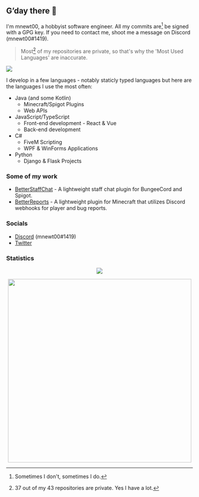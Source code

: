 ## G’day there 👋

I'm mnewt00, a hobbyist software engineer. All my commits are[^1] be signed with a GPG key. If you need to contact me, shoot me a message on Discord (mnewt00#1419).

> Most[^2] of my repositories are private, so that's why the 'Most Used Languages' are inaccurate.

<img style="" src="https://gh-metrics.mnewt00.com/mnewt00?template=classic&base.metadata=0&music=1&lines=1&introduction=1&introduction.title=true&config.timezone=Australia%2FSydney">

I develop in a few languages - notably staticly typed languages but here are the languages I use the most often:
- Java (and some Kotlin)
  - Minecraft/Spigot Plugins
  - Web APIs
- JavaScript/TypeScript
  - Front-end development - React & Vue
  - Back-end development
- C#
  - FiveM Scripting
  - WPF & WinForms Applications
- Python
  - Django & Flask Projects

### Some of my work

- [BetterStaffChat](https://github.com/AusTechDev/BetterStaffChat) - A lightweight staff chat plugin for BungeeCord and Spigot.
- [BetterReports](https://github.com/AusTechDev/BetterReports) - A lightweight plugin for Minecraft that utilizes Discord webhooks for player and bug reports.

### Socials
 - [Discord](https://discord.com/users/458561907822034954) (mnewt00#1419)
 - [Twitter](https://twitter.com/mnewt00)

### Statistics

<p align="center">
  <img src="https://github-readme-stats.vercel.app/api?username=mnewt00&show_icons=true&hide_border=true&title_color=c792ea&icon_color=89dcfe&count_private=true&bg_color=0d1117&text_color=d9d9d9">
</p>
<p align="center"><img style="width: 495px" src="https://cr-ss-service.azurewebsites.net/api/ScreenShot?widget=summary&username=mnewt00"></p>

[^1]: Sometimes I don't, sometimes I do.
[^2]: 37 out of my 43 repositories are private. Yes I have a lot.
